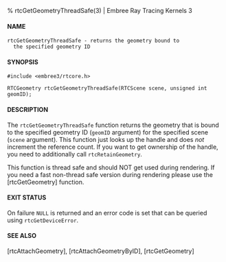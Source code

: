 % rtcGetGeometryThreadSafe(3) | Embree Ray Tracing Kernels 3

#### NAME

    rtcGetGeometryThreadSafe - returns the geometry bound to
      the specified geometry ID

#### SYNOPSIS

    #include <embree3/rtcore.h>

    RTCGeometry rtcGetGeometryThreadSafe(RTCScene scene, unsigned int geomID);

#### DESCRIPTION

The `rtcGetGeometryThreadSafe` function returns the geometry that is bound to
the specified geometry ID (`geomID` argument) for the specified scene
(`scene` argument). This function just looks up the handle and does
*not* increment the reference count. If you want to get ownership of
the handle, you need to additionally call `rtcRetainGeometry`.

This function is thread safe and should NOT get used during rendering.
If you need a fast non-thread safe version during rendering please use
the [rtcGetGeometry] function.


#### EXIT STATUS

On failure `NULL` is returned and an error code is set that can be
queried using `rtcGetDeviceError`.

#### SEE ALSO

[rtcAttachGeometry], [rtcAttachGeometryByID], [rtcGetGeometry]
